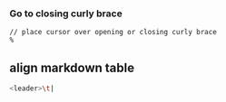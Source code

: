 ### Go to closing curly brace
  
	// place cursor over opening or closing curly brace
	%
  

## align markdown table

```bash
<leader>\t|
```
